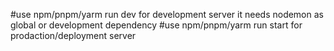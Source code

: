 #use npm/pnpm/yarm run dev for development server it needs nodemon as global or development dependency
#use npm/pnpm/yarm run start for prodaction/deployment server
